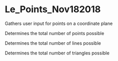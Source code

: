 # Le_Points_Nov182018

Gathers user input for points on a coordinate plane

Determines the total number of points possible

Determines the total number of lines possible

Determines the total number of triangles possible

